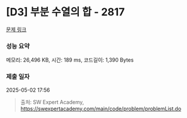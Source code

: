 # [D3] 부분 수열의 합 - 2817 

[문제 링크](https://swexpertacademy.com/main/code/problem/problemDetail.do?contestProbId=AV7IzvG6EksDFAXB) 

### 성능 요약

메모리: 26,496 KB, 시간: 189 ms, 코드길이: 1,390 Bytes

### 제출 일자

2025-05-02 17:56



> 출처: SW Expert Academy, https://swexpertacademy.com/main/code/problem/problemList.do